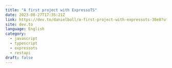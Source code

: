 ```yaml
---
title: "A first project with ExpressoTS"
date: 2023-08-27T17:35:21Z
link: https://dev.to/danielboll/a-first-project-with-expressots-30e8?utm_medium=RSS&utm_source=news.12bit.vn
site: dev.to
language: English
category:
  - javascript
  - typescript
  - expressots
  - restapi
draft: false
---
```

